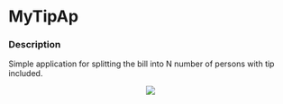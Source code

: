 # MyTipAp
### Description
Simple application for splitting the bill into N number of persons with tip included.

<div align="center">
  <img src="tipApp.gif">
</div>
